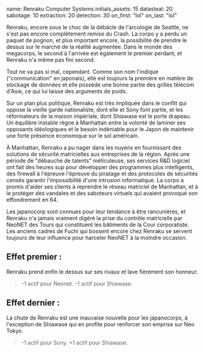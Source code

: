 name: Renraku Computer Systems
initials_assets: 15
datasteal: 20
sabotage: 10
extraction: 20
detection: 30
on_first: "lol"
on_last: "lol"


Renraku, encore sous le choc de la débâcle de l'arcologie de Seattle, ne s'est pas encore complètement remise du Crash. La corpo y a perdu un paquet de pognon, et plus important encore, la possibilité de prendre le dessus sur le marché de la réalité augmentée. Dans le monde des megacorps, le second à l'arrivée est également le premier perdant, et Renraku n'a même pas fini second.

Tout ne va pas si mal, cependant. Comme son nom l'indique ("communication" en japonais), elle est toujours la première en matière de stockage de données et elle possède une bonne partie des grilles télécom d'Asie, ce qui lui laisse des arguments de poids.

Sur un plan plus politique, Renraku est très impliquée dans le conflit qui oppose la vieille garde nationaliste, dont elle et Sony font partie, et les réformateurs de la maison impériale, dont Shiawase est le porte drapeau. Un équilibre instable règne à Manhattan entre la volonté de laminer ses opposants idéologiques et le besoin indéniable pour le Japon de maintenir une forte présence économique sur le sol américain.

À Manhattan, Renraku a pu nager dans les nuyens en fournissant des solutions de sécurité matricielles aux entreprises de la région. Après une période de "débauche de talents" méticuleuse, ses services R&D logiciel ont fait des heures sup pour développer des programmes plus intelligents, des firewall à l'épreuve l'épreuve du piratage et des protocoles de sécurités censés garantir l'impossibilité d'une intrusion informatique. La corpo a promis d'aider ses clients à reprendre le réseau matriciel de Manhattan, et à le protéger des vandales et des saboteurs virtuels qui avaient provoqué son effondrement en 64.

Les japanocorp sont connues pour leur tendance à être rancunières, et Renraku n'a jamais vraiment digéré la prise du contrôle matricielle par NeoNET des Tours qui constituent les bâtiments de la Cour corporatiste. Les anciens cadres de Fuchi qui bossent encore chez Renraku se servent toujours de leur influence pour harceler NeoNET à la moindre occasion.

## Effet premier :
Renraku prend enfin le dessus sur ses rivaux et lave fièrement son honneur.

>-1 actif pour Neonet.
>-1 actif pour Shiawase.

## Effet dernier :
La chute de Renraku est une mauvaise nouvelle pour les japanocorps, à l'exception de Shiawase qui en profite pour renforcer son emprise sur Neo Tokyo.

>-1 actif pour Sony.
>+1 actif pour Shiawase.
